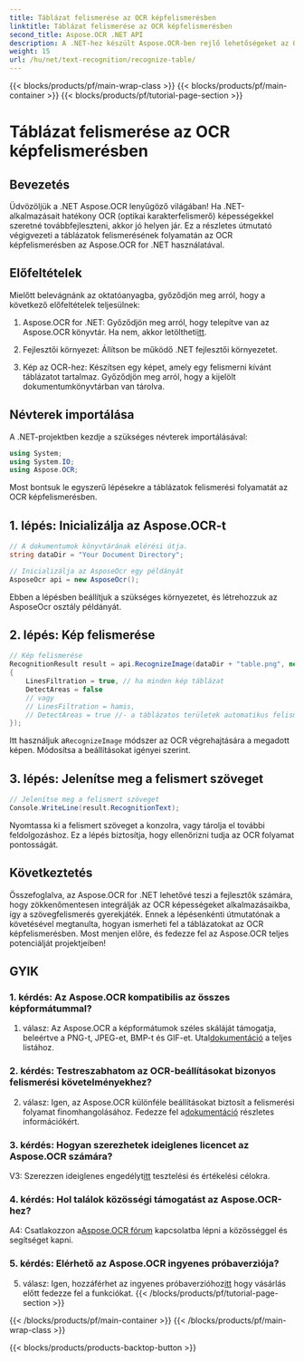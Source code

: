 ```yaml
---
title: Táblázat felismerése az OCR képfelismerésben
linktitle: Táblázat felismerése az OCR képfelismerésben
second_title: Aspose.OCR .NET API
description: A .NET-hez készült Aspose.OCR-ben rejlő lehetőségeket az OCR-képfelismerés tábláinak felismeréséről szóló átfogó útmutatónkkal tárja fel.
weight: 15
url: /hu/net/text-recognition/recognize-table/
---
```


{{< blocks/products/pf/main-wrap-class >}}
{{< blocks/products/pf/main-container >}}
{{< blocks/products/pf/tutorial-page-section >}}

# Táblázat felismerése az OCR képfelismerésben

## Bevezetés

Üdvözöljük a .NET Aspose.OCR lenyűgöző világában! Ha .NET-alkalmazásait hatékony OCR (optikai karakterfelismerő) képességekkel szeretné továbbfejleszteni, akkor jó helyen jár. Ez a részletes útmutató végigvezeti a táblázatok felismerésének folyamatán az OCR képfelismerésben az Aspose.OCR for .NET használatával.

## Előfeltételek

Mielőtt belevágnánk az oktatóanyagba, győződjön meg arról, hogy a következő előfeltételek teljesülnek:

1.  Aspose.OCR for .NET: Győződjön meg arról, hogy telepítve van az Aspose.OCR könyvtár. Ha nem, akkor letöltheti[itt](https://releases.aspose.com/ocr/net/).

2. Fejlesztői környezet: Állítson be működő .NET fejlesztői környezetet.

3. Kép az OCR-hez: Készítsen egy képet, amely egy felismerni kívánt táblázatot tartalmaz. Győződjön meg arról, hogy a kijelölt dokumentumkönyvtárban van tárolva.

## Névterek importálása

A .NET-projektben kezdje a szükséges névterek importálásával:

```csharp
using System;
using System.IO;
using Aspose.OCR;
```

Most bontsuk le egyszerű lépésekre a táblázatok felismerési folyamatát az OCR képfelismerésben.

## 1. lépés: Inicializálja az Aspose.OCR-t

```csharp
// A dokumentumok könyvtárának elérési útja.
string dataDir = "Your Document Directory";

// Inicializálja az AsposeOcr egy példányát
AsposeOcr api = new AsposeOcr();
```

Ebben a lépésben beállítjuk a szükséges környezetet, és létrehozzuk az AsposeOcr osztály példányát.

## 2. lépés: Kép felismerése

```csharp
// Kép felismerése
RecognitionResult result = api.RecognizeImage(dataDir + "table.png", new RecognitionSettings
{
    LinesFiltration = true, // ha minden kép táblázat
    DetectAreas = false
    // vagy
    // LinesFiltration = hamis,
    // DetectAreas = true //- a táblázatos területek automatikus felismeréséhez
});
```

 Itt használjuk a`RecognizeImage` módszer az OCR végrehajtására a megadott képen. Módosítsa a beállításokat igényei szerint.

## 3. lépés: Jelenítse meg a felismert szöveget

```csharp
// Jelenítse meg a felismert szöveget
Console.WriteLine(result.RecognitionText);
```

Nyomtassa ki a felismert szöveget a konzolra, vagy tárolja el további feldolgozáshoz. Ez a lépés biztosítja, hogy ellenőrizni tudja az OCR folyamat pontosságát.

## Következtetés

Összefoglalva, az Aspose.OCR for .NET lehetővé teszi a fejlesztők számára, hogy zökkenőmentesen integrálják az OCR képességeket alkalmazásaikba, így a szövegfelismerés gyerekjáték. Ennek a lépésenkénti útmutatónak a követésével megtanulta, hogyan ismerheti fel a táblázatokat az OCR képfelismerésben. Most menjen előre, és fedezze fel az Aspose.OCR teljes potenciálját projektjeiben!

## GYIK

### 1. kérdés: Az Aspose.OCR kompatibilis az összes képformátummal?

 1. válasz: Az Aspose.OCR a képformátumok széles skáláját támogatja, beleértve a PNG-t, JPEG-et, BMP-t és GIF-et. Utal[dokumentáció](https://reference.aspose.com/ocr/net/) a teljes listához.

### 2. kérdés: Testreszabhatom az OCR-beállításokat bizonyos felismerési követelményekhez?

 2. válasz: Igen, az Aspose.OCR különféle beállításokat biztosít a felismerési folyamat finomhangolásához. Fedezze fel a[dokumentáció](https://reference.aspose.com/ocr/net/) részletes információkért.

### 3. kérdés: Hogyan szerezhetek ideiglenes licencet az Aspose.OCR számára?

 V3: Szerezzen ideiglenes engedélyt[itt](https://purchase.aspose.com/temporary-license/) tesztelési és értékelési célokra.

### 4. kérdés: Hol találok közösségi támogatást az Aspose.OCR-hez?

 A4: Csatlakozzon a[Aspose.OCR fórum](https://forum.aspose.com/c/ocr/16) kapcsolatba lépni a közösséggel és segítséget kapni.

### 5. kérdés: Elérhető az Aspose.OCR ingyenes próbaverziója?

 5. válasz: Igen, hozzáférhet az ingyenes próbaverzióhoz[itt](https://releases.aspose.com/) hogy vásárlás előtt fedezze fel a funkciókat.
{{< /blocks/products/pf/tutorial-page-section >}}

{{< /blocks/products/pf/main-container >}}
{{< /blocks/products/pf/main-wrap-class >}}

{{< blocks/products/products-backtop-button >}}
